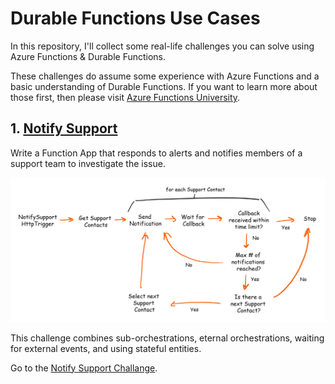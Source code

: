 # Durable Functions Use Cases

In this repository, I'll collect some real-life challenges you can solve using Azure Functions & Durable Functions.

These challenges do assume some experience with Azure Functions and a basic understanding of Durable Functions. If you want to learn more about those first, then please visit [Azure Functions University](https://github.com/marcduiker/azure-functions-university).

## 1. [Notify Support](/lessons/notifysupport.md)

Write a Function App that responds to alerts and notifies members of a support team to investigate the issue.

![Notify Support Flow diagram](/diagrams/notifysupport.png)

This challenge combines sub-orchestrations, eternal orchestrations, waiting for external events, and using stateful entities.

Go to the [Notify Support Challange](/lessons/notifysupport.md).
